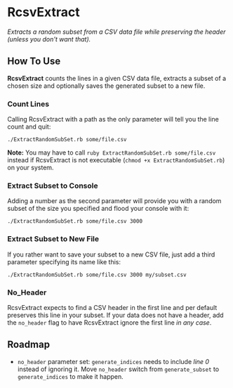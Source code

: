 RcsvExtract
==============

_Extracts a random subset from a CSV data file while preserving the header (unless you don't want that)._

## How To Use

**RcsvExtract** counts the lines in a given CSV data file, extracts a subset of a chosen size and optionally saves the generated subset to a new file. 

### Count Lines

Calling RcsvExtract with a path as the only parameter will tell you the line count and quit:

`./ExtractRandomSubSet.rb some/file.csv`

**Note:** You may have to call `ruby ExtractRandomSubSet.rb some/file.csv` instead if RcsvExtract is not executable (`chmod +x ExtractRandomSubSet.rb`) on your system.

### Extract Subset to Console

Adding a number as the second parameter will provide you with a random subset of the size you specified and flood your console with it:

`./ExtractRandomSubSet.rb some/file.csv 3000`

### Extract Subset to New File

If you rather want to save your subset to a new CSV file, just add a third parameter specifying its name like this:

`./ExtractRandomSubSet.rb some/file.csv 3000 my/subset.csv`

### No_Header

RcsvExtract expects to find a CSV header in the first line and per default preserves this line in your subset. If your data does not have a header, add the `no_header` flag to have RcsvExtract ignore the first line _in any case_.

## Roadmap

* `no_header` parameter set: `generate_indices` needs to include _line 0_ instead of ignoring it. Move `no_header` switch from `generate_subset` to `generate_indices` to make it happen.